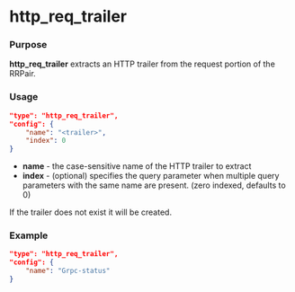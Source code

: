 # http_req_trailer

### Purpose

**http_req_trailer** extracts an HTTP trailer from the request portion of the RRPair.

### Usage

```json
"type": "http_req_trailer",
"config": {
    "name": "<trailer>",
    "index": 0
}
```

- **name** - the case-sensitive name of the HTTP trailer to extract
- **index** - (optional) specifies the query parameter when multiple query parameters with the same name are present. (zero indexed, defaults to 0)

If the trailer does not exist it will be created.

### Example

```json
"type": "http_req_trailer",
"config": {
    "name": "Grpc-status"
}
```
